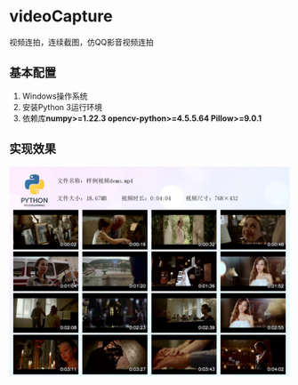 # videoCapture
视频连拍，连续截图，仿QQ影音视频连拍


## 基本配置

1. Windows操作系统
2. 安装Python 3运行环境
3. 依赖库**numpy>=1.22.3 opencv-python>=4.5.5.64 Pillow>=9.0.1**


## 实现效果
![效果](https://github.com/DLiangGithub/videoCapture/blob/main/meterial/demo.jpg)
